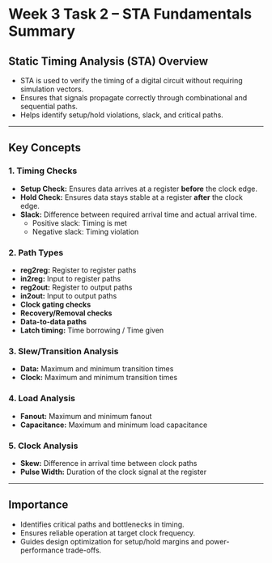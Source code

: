 
# Week 3 Task 2 – STA Fundamentals Summary

## Static Timing Analysis (STA) Overview
- STA is used to verify the timing of a digital circuit without requiring simulation vectors.
- Ensures that signals propagate correctly through combinational and sequential paths.
- Helps identify setup/hold violations, slack, and critical paths.

---

## Key Concepts

### 1. Timing Checks
- **Setup Check:** Ensures data arrives at a register **before** the clock edge.
- **Hold Check:** Ensures data stays stable at a register **after** the clock edge.
- **Slack:** Difference between required arrival time and actual arrival time.  
  - Positive slack: Timing is met  
  - Negative slack: Timing violation

### 2. Path Types
- **reg2reg:** Register to register paths
- **in2reg:** Input to register paths
- **reg2out:** Register to output paths
- **in2out:** Input to output paths
- **Clock gating checks**
- **Recovery/Removal checks**
- **Data-to-data paths**
- **Latch timing:** Time borrowing / Time given

### 3. Slew/Transition Analysis
- **Data:** Maximum and minimum transition times
- **Clock:** Maximum and minimum transition times

### 4. Load Analysis
- **Fanout:** Maximum and minimum fanout
- **Capacitance:** Maximum and minimum load capacitance

### 5. Clock Analysis
- **Skew:** Difference in arrival time between clock paths
- **Pulse Width:** Duration of the clock signal at the register

---

## Importance
- Identifies critical paths and bottlenecks in timing.
- Ensures reliable operation at target clock frequency.
- Guides design optimization for setup/hold margins and power-performance trade-offs.

